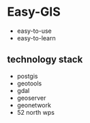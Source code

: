 # Easy-GIS

- easy-to-use
- easy-to-learn


## technology stack
- postgis
- geotools
- gdal
- geoserver
- geonetwork
- 52 north wps

